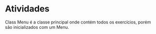 # Atividades
Class Menu é a classe principal onde contém todos os exercícios, porém são inicializados com um Menu.
